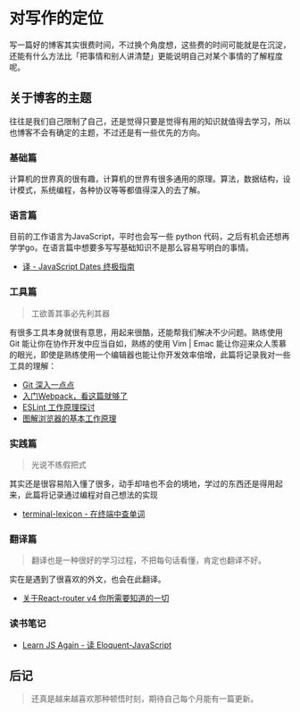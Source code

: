# 对写作的定位

写一篇好的博客其实很费时间，不过换个角度想，这些费的时间可能就是在沉淀，还能有什么方法比「把事情和别人讲清楚」更能说明自己对某个事情的了解程度呢。

## 关于博客的主题

往往是我们自己限制了自己，还是觉得只要是觉得有用的知识就值得去学习，所以也博客不会有确定的主题，不过还是有一些优先的方向。

### 基础篇

计算机的世界真的很有趣，计算机的世界有很多通用的原理。算法，数据结构，设计模式，系统编程，各种协议等等都值得深入的去了解。

### 语言篇

目前的工作语言为JavaScript，平时也会写一些 python 代码，之后有机会还想再学学go。在语言篇中想要多写写基础知识不是那么容易写明白的事情。

- [译 - JavaScript Dates 终极指南](https://github.com/Val-Zhang/blogs/blob/master/articles/base/JavaScript%20%E6%97%A5%E6%9C%9F%E5%AF%B9%E8%B1%A1%E7%BB%88%E6%9E%81%E6%8C%87%E5%8D%97.md)

### 工具篇

> 工欲善其事必先利其器

有很多工具本身就很有意思，用起来很酷，还能帮我们解决不少问题。熟练使用 Git 能让你在协作开发中应当自如，熟练的使用 Vim | Emac 能让你迎来众人羡慕的眼光，即使是熟练使用一个编辑器也能让你开发效率倍增，此篇将记录我对一些工具的理解：

* [Git 深入一点点](https://github.com/zhangwang1990/blogs/issues/9)
* [入门Webpack，看这篇就够了](https://www.jianshu.com/p/42e11515c10f)
* [ESLint 工作原理探讨](https://zhuanlan.zhihu.com/p/53680918)
* [图解浏览器的基本工作原理](https://zhuanlan.zhihu.com/p/47407398)

### 实践篇

> 光说不练假把式

其实还是很容易陷入懂了很多，动手却啥也不会的境地，学过的东西还是得用起来，此篇将记录通过编程对自己想法的实现

- [terminal-lexicon - 在终端中查单词](https://github.com/zhangwang1990/terminal-lexicon) 


### 翻译篇

> 翻译也是一种很好的学习过程，不把每句话看懂，肯定也翻译不好。

实在是遇到了很喜欢的外文，也会在此翻译。

- [关于React-router v4 你所需要知道的一切](https://github.com/Val-Zhang/blogs/blob/master/articles/FE-Frameworks/%E5%85%B3%E4%BA%8E%20React%20Router4%EF%BC%8C%E4%BD%A0%E6%89%80%E9%9C%80%E8%A6%81%E7%9F%A5%E9%81%93%E7%9A%84%E4%B8%80%E5%88%87.md)


### 读书笔记

- [Learn JS Again - 读 Eloquent-JavaScript](https://zhuanlan.zhihu.com/p/58802358)


## 后记

> 还真是越来越喜欢那种顿悟时刻，期待自己每个月能有一篇更新。
